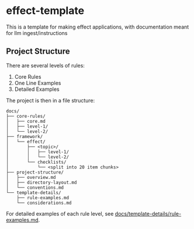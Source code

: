 # effect-template
This is a template for making effect applications, with documentation meant for llm ingest/instructions

## Project Structure
There are several levels of rules:
1. Core Rules
2. One Line Examples
3. Detailed Examples

The project is then in a file structure:

```
docs/
├── core-rules/
│   ├── core.md
│   ├── level-1/
│   └── level-2/
├── framework/
│   └── effect/
│       ├── <topic>/
│       │   ├── level-1/
│       │   └── level-2/
│       └── checklists/
│           └── <split into 20 item chunks>
├── project-structure/
│   ├── overview.md
│   ├── directory-layout.md
│   └── conventions.md
└── template-details/
    ├── rule-examples.md
    └── considerations.md
```

For detailed examples of each rule level, see [docs/template-details/rule-examples.md](docs/template-details/rule-examples.md).